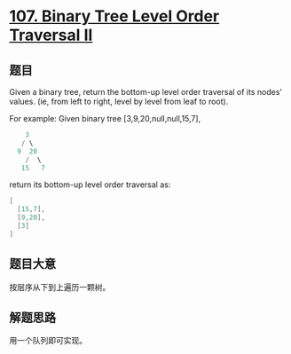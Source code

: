 # [107. Binary Tree Level Order Traversal II](https://leetcode.com/problems/binary-tree-level-order-traversal-ii/)

## 题目

Given a binary tree, return the bottom-up level order traversal of its nodes' values. (ie, from left to right, level by level from leaf to root).

For example:
Given binary tree [3,9,20,null,null,15,7],

```c
    3
   / \
  9  20
    /  \
   15   7
```

return its bottom-up level order traversal as:


```c
[
  [15,7],
  [9,20],
  [3]
]
```
 

## 题目大意

按层序从下到上遍历一颗树。

## 解题思路

用一个队列即可实现。



